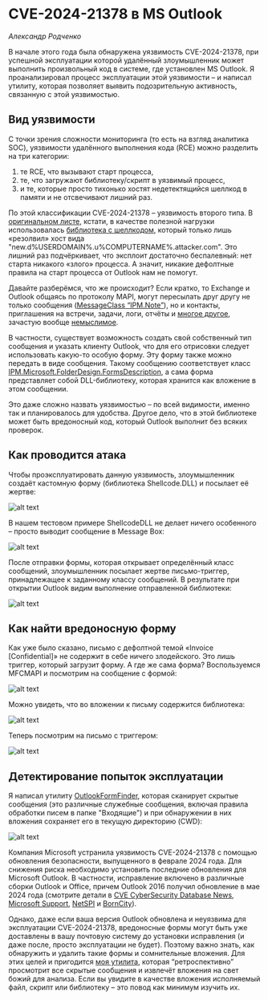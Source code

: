 # CVE-2024-21378 в MS Outlook
*Александр Родченко*


В начале этого года была обнаружена уязвимость СVE-2024-21378, при успешной эксплуатации которой удалённый злоумышленник может выполнить произвольный код в системе, где установлен MS Outlook. Я проанализировал процесс эксплуатации этой уязвимости – и написал утилиту, которая позволяет выявить   подозрительную активность, связанную с этой уязвимостью.

## Вид уязвимости

С точки зрения сложности мониторинга (то есть на взгляд аналитика SOC), уязвимости удалённого выполнения кода (RCE) можно разделить на три категории: 

1. те RCE, что вызывают старт процесса,
2. те, что загружают библиотеку/скрипт в уязвимый процесс,
3. и те, которые просто тихонько хостят недетектящийся шеллкод в памяти и не отсвечивают лишний раз.

По этой классификации CVE-2024-21378 – уязвимость второго типа. В [оригинальном листе](https://gist.github.com/Homer28/7f3559ff993e2598d0ceefbaece1f97f), кстати, в качестве полезной нагрузки использовалась [библиотека с шеллкодом](https://github.com/Homer28/easy_shellcode_generator), который только лишь «резолвил» хост вида "new.d%USERDOMAIN%.u%COMPUTERNAME%.attacker.com". Это лишний раз подчёркивает, что эксплоит достаточно беспалевный: нет старта никакого «злого» процесса. А значит, никакие дефолтные правила на старт процесса от Outlook нам не помогут.

Давайте разберёмся, что же происходит? Если кратко, то Exchange и Outlook общаясь по протоколу MAPI, могут пересылать друг другу не только сообщения ([MessageClass “IPM.Note”](https://learn.microsoft.com/en-us/office/vba/outlook/concepts/forms/form-name-and-message-class-overview)), но и контакты, приглашения на встречи, задачи, логи, отчёты и [многое другое](https://learn.microsoft.com/en-us/office/vba/outlook/concepts/forms/item-types-and-message-classes), зачастую вообще [немыслимое](https://learn.microsoft.com/en-us/office/vba/outlook/concepts/forms/form-name-and-message-class-overview). 

В частности, существует возможность создать свой собственный тип сообщения и указать клиенту Outlook, что для его отрисовки следует использовать какую-то особую форму. Эту форму также можно передать в виде сообщения. Такому сообщению соответствует класс [IPM.Microsoft.FolderDesign.FormsDescription](https://github.com/NetSPI/ruler/blob/44d1b60a343054e11607db7c6485dd02774a729d/forms/rulerforms.go#L121), а сама форма представляет собой DLL-библиотеку, которая хранится как вложение в этом сообщении. 

Это даже сложно назвать уязвимостью – по всей видимости, именно так и планировалось для удобства. Другое дело, что в этой библиотеке может быть вредоносный код, который Outlook выполнит без всяких проверок.

## Как проводится атака

Чтобы проэксплуатировать данную уязвимость, злоумышленник создаёт кастомную форму (библиотека Shellcode.DLL) и посылает её жертве:

![alt text](https://github.com/klsecservices/Publications/blob/master/purpleshift/pics/1form-creation.png?raw=true)
 
В нашем тестовом примере ShellcodeDLL не делает ничего особенного – просто выводит сообщение в Message Box:

![alt text](https://github.com/klsecservices/Publications/blob/master/purpleshift/pics/2form-code.png?raw=true)

После отправки формы, которая открывает определённый класс сообщений, злоумышленник посылает жертве письмо-триггер, принадлежащее к заданному классу сообщений. В результате при открытии Outlook видим выполнение отправленной библиотеки:

![alt text](https://github.com/klsecservices/Publications/blob/master/purpleshift/pics/3form-execution.png?raw=true)

## Как найти вредоносную форму

Как уже было сказано, письмо с дефолтной темой «Invoice [Confidential]» не содержит в себе ничего злодейского. Это лишь триггер, который загрузит форму. А где же сама форма? Воспользуемся MFCMAPI и посмотрим на сообщение с формой:

![alt text](https://github.com/klsecservices/Publications/blob/master/purpleshift/pics/4form-find.png?raw=true)

Можно увидеть, что во вложении к письму содержится библиотека:

![alt text](https://github.com/klsecservices/Publications/blob/master/purpleshift/pics/5lib.png?raw=true)

Теперь посмотрим на письмо с триггером:

![alt text](https://github.com/klsecservices/Publications/blob/master/purpleshift/pics/6trigger.png?raw=true)

## Детектирование попыток эксплуатации

Я написал утилиту [OutlookFormFinder](https://github.com/gam4er/OutlookFormFinder), которая сканирует скрытые сообщения (это различные служебные сообщения, включая правила обработки писем в папке "Входящие") и при обнаружении в них вложения сохраняет его в текущую директорию (CWD): 

![alt text](https://github.com/klsecservices/Publications/blob/master/purpleshift/pics/7utility.png?raw=true)

Компания Microsoft устранила уязвимость СVE-2024-21378 с помощью обновления безопасности, выпущенного в феврале 2024 года. Для снижения риска необходимо установить последние обновления для Microsoft Outlook. В частности, исправление включено в различные сборки Outlook и Office, причем Outlook 2016 получил обновление в мае 2024 года (смотрите детали в [CVE CyberSecurity Database News](https://www.cve.news/cve-2024-21378/), [Microsoft Support](https://support.microsoft.com/en-us/office/recall-message-in-outlook-desktop-stops-working-after-february-2024-security-updates-170ae542-c5b8-4681-a8f1-b44895e7ef12), [NetSPI](https://www.netspi.com/blog/technical-blog/adversary-simulation/microsoft-outlook-remote-code-execution-cve-2024-21378/) и [BornCity](https://borncity.com/win/2024/03/12/microsoft-outlook-rce-vulnerability-cve-2024-21378-patched-in-february-2024/)). 

Однако, даже если ваша версия Outlook обновлена и неуязвима для эксплуатации CVE-2024-21378, вредоносные формы могут быть уже доставлены в вашу почтовую систему до установки исправления (и даже после, просто эксплуатации не будет). Поэтому важно знать, как обнаружить и удалить такие формы и сомнительные вложения. Для этих целей и пригодится [моя утилита](https://github.com/gam4er/OutlookFormFinder), которая “ретроспективно” просмотрит все скрытые сообщения и извлечёт вложения на свет божий для анализа. Если вы увидите в качестве вложения исполняемый файл, скрипт или библиотеку – это повод как минимум изучить их.
